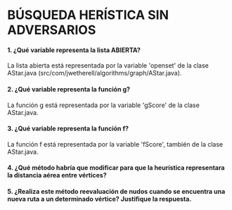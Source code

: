# BÚSQUEDA HERÍSTICA SIN ADVERSARIOS

#### 1. ¿Qué variable representa la lista ABIERTA?
La lista abierta está representada por la variable 'openset' de la clase AStar.java (src/com/jwetherell/algorithms/graph/AStar.java).


#### 2. ¿Qué variable representa la función g?
La función g está representada por la variable 'gScore' de la clase AStar.java.

#### 3. ¿Qué variable representa la función f?
La función f está representada por la variable 'fScore', también de la clase AStar.java.


#### 4. ¿Qué método habría que modificar para que la heurística representara la distancia aérea entre vértices?


#### 5. ¿Realiza este método reevaluación de nudos cuando se encuentra una nueva ruta a un determinado vértice? Justifique la respuesta.

